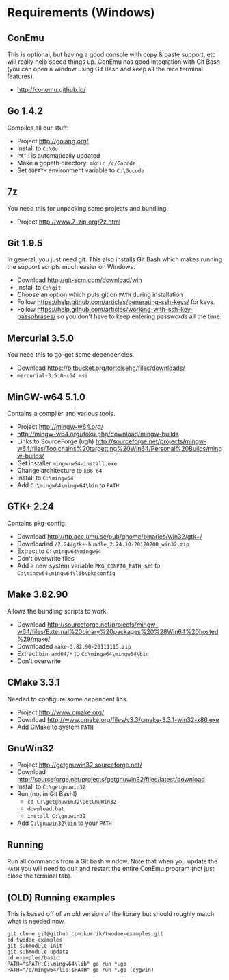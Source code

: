 # Requirements (Windows)

## ConEmu

This is optional, but having a good console with copy &amp; paste support,
etc will really help speed things up.  ConEmu has good integration with Git
Bash (you can open a window using Git Bash and keep all the nice terminal
features).

 - http://conemu.github.io/

## Go 1.4.2

Compiles all our stuff!

 - Project http://golang.org/
 - Install to `C:\Go`
 - `PATH` is automatically updated
 - Make a gopath directory: `mkdir /c/Gocode`
 - Set `GOPATH` environment variable to `C:\Gocode`

## 7z

You need this for unpacking some projects and bundling.

 - Project http://www.7-zip.org/7z.html

## Git 1.9.5

In general, you just need git.  This also installs Git Bash which makes
running the support scripts much easier on Windows.

 - Download http://git-scm.com/download/win
 - Install to `C:\git`
 - Choose an option which puts git on `PATH` during installation
 - Follow https://help.github.com/articles/generating-ssh-keys/ for keys.
 - Follow https://help.github.com/articles/working-with-ssh-key-passphrases/
   so you don't have to keep entering passwords all the time.

## Mercurial 3.5.0

You need this to go-get some dependencies.

 - Download https://bitbucket.org/tortoisehg/files/downloads/
 - `mercurial-3.5.0-x64.msi`

## MinGW-w64 5.1.0

Contains a compiler and various tools.

 - Project http://mingw-w64.org/
 - http://mingw-w64.org/doku.php/download/mingw-builds
 - Links to SourceForge (ugh) http://sourceforge.net/projects/mingw-w64/files/Toolchains%20targetting%20Win64/Personal%20Builds/mingw-builds/
 - Get installer `mingw-w64-install.exe`
 - Change architecture to `x86_64`
 - Install to `C:\mingw64`
 - Add `C:\mingw64\mingw64\bin` to `PATH`

## GTK+ 2.24

Contains pkg-config.

 - Download http://ftp.acc.umu.se/pub/gnome/binaries/win32/gtk+/
 - Downloaded `/2.24/gtk+-bundle_2.24.10-20120208_win32.zip`
 - Extract to `C:\mingw64\mingw64`
 - Don't overwrite files
 - Add a new system variable `PKG_CONFIG_PATH`, set to `C:\mingw64\mingw64\lib\pkgconfig`

## Make 3.82.90

Allows the bundling scripts to work.

 - Download http://sourceforge.net/projects/mingw-w64/files/External%20binary%20packages%20%28Win64%20hosted%29/make/
 - Downloaded `make-3.82.90-20111115.zip`
 - Extract `bin_amd64/*` to `C:\mingw64\mingw64\bin`
 - Don't overwrite

## CMake 3.3.1

Needed to configure some dependent libs.

 - Project http://www.cmake.org/
 - Download http://www.cmake.org/files/v3.3/cmake-3.3.1-win32-x86.exe
 - Add CMake to system `PATH`

## GnuWin32

 - Project http://getgnuwin32.sourceforge.net/
 - Download http://sourceforge.net/projects/getgnuwin32/files/latest/download
 - Install to `C:\getgnuwin32`
 - Run (not in Git Bash!)
   - `cd C:\getgnuwin32\GetGnuWin32`
   - `download.bat`
   - `install C:\gnuwin32`
 - Add `C:\gnuwin32\bin` to your `PATH`

## Running

Run all commands from a Git bash window.  Note that when you update the `PATH`
you will need to quit and restart the entire ConEmu program (not just close
the terminal tab).


## (OLD) Running examples

This is based off of an old version of the library but should roughly match
what is needed now.

    git clone git@github.com:kurrik/twodee-examples.git
    cd twodee-examples
    git submodule init
    git submodule update
    cd examples/basic
    PATH="$PATH;C:\mingw64\lib" go run *.go
    PATH="/c/mingw64/lib:$PATH" go run *.go (cygwin)

